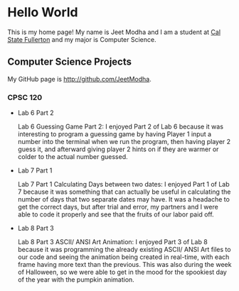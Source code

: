 # Hello World

This is my home page! My name is Jeet Modha and I am a student at [Cal State Fullerton](http://www.fullerton.edu/) and my major is Computer Science.

## Computer Science Projects

My GitHub page is http://github.com/JeetModha.

### CPSC 120

* Lab 6 Part 2

    Lab 6 Guessing Game Part 2: I enjoyed Part 2 of Lab 6 because it was interesting to program a guessing game by having Player 1 input a number into the terminal when we run the program, then having player 2 guess it, and afterward giving player 2 hints on if they are warmer or colder to the actual number guessed. 


* Lab 7 Part 1

    Lab 7 Part 1 Calculating Days between two dates: I enjoyed Part 1 of Lab 7 because it was something that can actually be useful in calculating the number of days that two separate dates may have. It was a headache to get the correct days, but after trial and error, my partners and I were able to code it properly and see that the fruits of our labor paid off.


* Lab 8 Part 3

   Lab 8 Part 3 ASCII/ ANSI Art Animation: I enjoyed Part 3 of Lab 8 because it was programming the already existing ASCII/ ANSI Art files to our code and seeing the animation being created in real-time, with each frame having more text than the previous. This was also during the week of Halloween, so we were able to get in the mood for the spookiest day of the year with the pumpkin animation.
